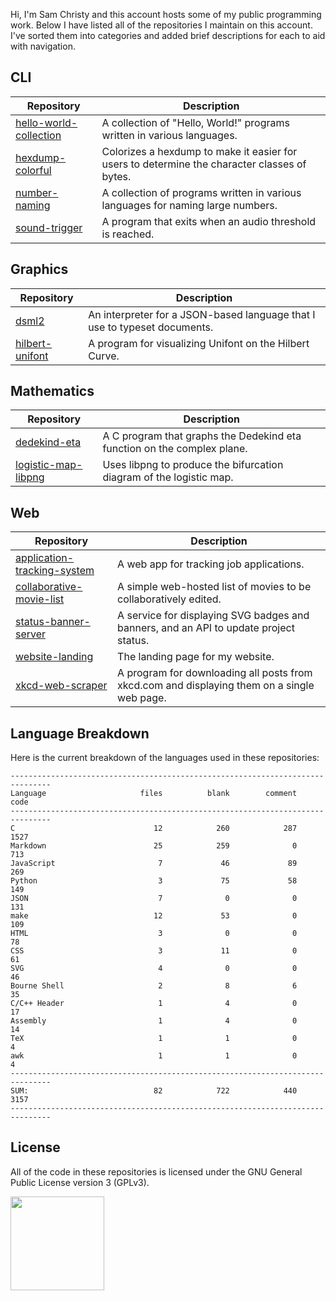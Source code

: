 Hi, I'm Sam Christy and this account hosts some of my public programming work.
Below I have listed all of the repositories I maintain on this account. I've
sorted them into categories and added brief descriptions for each to aid with
navigation.

## CLI
|Repository                                                                                  |Description                                                                                 |
|--------------------------------------------------------------------------------------------|--------------------------------------------------------------------------------------------|
|[hello-world-collection](https://github.com/samchristywork/hello-world-collection)          |A collection of "Hello, World!" programs written in various languages.                      |
|[hexdump-colorful](https://github.com/samchristywork/hexdump-colorful)                      |Colorizes a hexdump to make it easier for users to determine the character classes of bytes.|
|[number-naming](https://github.com/samchristywork/number-naming)                            |A collection of programs written in various languages for naming large numbers.             |
|[sound-trigger](https://github.com/samchristywork/sound-trigger)                            |A program that exits when an audio threshold is reached.                                    |

## Graphics
|Repository                                                                                  |Description                                                                                 |
|--------------------------------------------------------------------------------------------|--------------------------------------------------------------------------------------------|
|[dsml2](https://github.com/samchristywork/dsml2)                                            |An interpreter for a JSON-based language that I use to typeset documents.                   |
|[hilbert-unifont](https://github.com/samchristywork/hilbert-unifont)                        |A program for visualizing Unifont on the Hilbert Curve.                                     |

## Mathematics
|Repository                                                                                  |Description                                                                                 |
|--------------------------------------------------------------------------------------------|--------------------------------------------------------------------------------------------|
|[dedekind-eta](https://github.com/samchristywork/dedekind-eta)                              |A C program that graphs the Dedekind eta function on the complex plane.                     |
|[logistic-map-libpng](https://github.com/samchristywork/logistic-map-libpng)                |Uses libpng to produce the bifurcation diagram of the logistic map.                         |

## Web
|Repository                                                                                  |Description                                                                                 |
|--------------------------------------------------------------------------------------------|--------------------------------------------------------------------------------------------|
|[application-tracking-system](https://github.com/samchristywork/application-tracking-system)|A web app for tracking job applications.                                                    |
|[collaborative-movie-list](https://github.com/samchristywork/collaborative-movie-list)      |A simple web-hosted list of movies to be collaboratively edited.                            |
|[status-banner-server](https://github.com/samchristywork/status-banner-server)              |A service for displaying SVG badges and banners, and an API to update project status.       |
|[website-landing](https://github.com/samchristywork/website-landing)                        |The landing page for my website.                                                            |
|[xkcd-web-scraper](https://github.com/samchristywork/xkcd-web-scraper)                      |A program for downloading all posts from xkcd.com and displaying them on a single web page. |

## Language Breakdown

<p>
Here is the current breakdown of the languages used in these repositories:
</p>

```
-------------------------------------------------------------------------------
Language                     files          blank        comment           code
-------------------------------------------------------------------------------
C                               12            260            287           1527
Markdown                        25            259              0            713
JavaScript                       7             46             89            269
Python                           3             75             58            149
JSON                             7              0              0            131
make                            12             53              0            109
HTML                             3              0              0             78
CSS                              3             11              0             61
SVG                              4              0              0             46
Bourne Shell                     2              8              6             35
C/C++ Header                     1              4              0             17
Assembly                         1              4              0             14
TeX                              1              1              0              4
awk                              1              1              0              4
-------------------------------------------------------------------------------
SUM:                            82            722            440           3157
-------------------------------------------------------------------------------
```

## License

All of the code in these repositories is licensed under the GNU General Public
License version 3 (GPLv3).

[<img src="https://s-christy.com/status-banner-service/GPLv3_Logo.svg" width="150" />](https://www.gnu.org/licenses/gpl-3.0.en.html)
